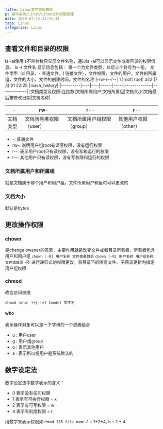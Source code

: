 ```yaml
---
title: Linux文件权限管理
p: 操作系统/Linux/Linux文件权限管理
date: 2020-07-23 21:55:34
tags: Linux
categories: Linux
---
```

## 查看文件和目录的权限

ls -al使用ls不带参数只显示文件名称，通过ls -al可以显示文件或者目录的权限信息。
ls -l 文件名 显示信息包括：
第一个为文件类型，以后三个符号为一组。
文件类型（d 目录，- 普通文件，l 链接文件），文件权限，文件的用户，文件的所属组，文件的大小，文件的创建时间，文件的名称
|-rw-r--r--|  1 |root| root|  322 |7月  21 22:25 |.bash_history|
|----------|----|----|------|-----|--------------|-------------|
|文档类型及权限|连接数|文档所属用户|文档所属组|文档大小|文档最后被修改日期|文档名称|

|-|rw-|r--|r--|
|-|---|---|---|
|文档类型|文档所有者权限（user）|文档所属用户组权限（group）|其他用户权限（other）|

- -: 普通文件
- rw-: 说明用户组root有读写权限，没有运行权限
- r--: 表示用户root只有读权限，没有写和运行的权限
- r--: 其他用户只有读权限，没有写权限和运行的权限

### 文档所属用户和所属组

就是文档属于哪个用户和用户组。文件所属用户和组时可以更改的

### 文档大小

默认是bytes

## 更改操作权限

### chown

是change owener的意思，主要作用就是改变文件或者目录所有者，所有者包含用户和用户组
`chown [-R] 用户名称 文件或者目录`
`chown [-R] 用户名称 用户组名称 文件或目录`
-R: 进行递归式的权限更改，将目录下的所有文件、子目录更新为指定用户组权限

### chmod

改变访问权限

`chmod [who] [+|-|=] [mode] 文件名`

#### who

表示操作对象可以是一下字母的一个或者组合

- u : 用户user
- g : 用户组group
- o : 表示其他用户
- a : 表示所以搜用户是系统默认的

## 数字设定法

数字设定法中数字表示的含义：

- 0 表示没有任何权限
- 1 表示有可执行权限 = x
- 2 表示有可写权限 = w
- 4 表示有刻度权限 = r

用数字来表示权限如`chmod 755 file_name`
7 = 1+2+4, 5 = 1 + 4
